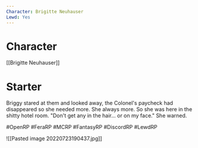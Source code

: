 ```yaml
---
Character: Brigitte Neuhauser
Lewd: Yes
---
```

# Character
[[Brigitte Neuhauser]]

# Starter
Briggy stared at them and looked away, the Colonel's paycheck had disappeared so she needed more. She always more. So she was here in the shitty hotel room. "Don't get any in the hair... or on my face." She warned.

#OpenRP #FeraRP #MCRP #FantasyRP #DiscordRP #LewdRP 

![[Pasted image 20220723190437.jpg]]